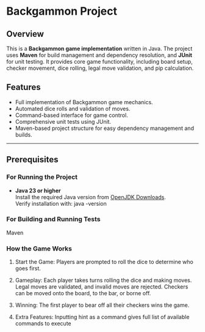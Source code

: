 # Backgammon Project

## Overview
This is a **Backgammon game implementation** written in Java. The project uses **Maven** for build management and dependency resolution, and **JUnit** for unit testing. It provides core game functionality, including board setup, checker movement, dice rolling, legal move validation, and pip calculation.

## Features
- Full implementation of Backgammon game mechanics.
- Automated dice rolls and validation of moves.
- Command-based interface for game control.
- Comprehensive unit tests using JUnit.
- Maven-based project structure for easy dependency management and builds.

---

## Prerequisites
### For Running the Project
- **Java 23 or higher**  
  Install the required Java version from [OpenJDK Downloads](https://jdk.java.net/).  
  Verify installation with:
  java -version

### For Building and Running Tests
Maven

### How the Game Works
1. Start the Game:
Players are prompted to roll the dice to determine who goes first.

2. Gameplay:
Each player takes turns rolling the dice and making moves.
Legal moves are validated, and invalid moves are rejected.
Checkers can be moved onto the board, to the bar, or borne off.

3. Winning:
The first player to bear off all their checkers wins the game.

4. Extra Features:
Inputting hint as a command gives full list of available commands to execute
